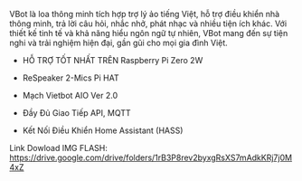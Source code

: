 VBot là loa thông minh tích hợp trợ lý ảo tiếng Việt, hỗ trợ điều khiển nhà thông minh, trả lời câu hỏi, nhắc nhở, phát nhạc và nhiều tiện ích khác. Với thiết kế tinh tế và khả năng hiểu ngôn ngữ tự nhiên, VBot mang đến sự tiện nghi và trải nghiệm hiện đại, gần gũi cho mọi gia đình Việt.

- HỖ TRỢ TỐT NHẤT TRÊN Raspberry Pi Zero 2W
- ReSpeaker 2-Mics Pi HAT
- Mạch Vietbot AIO Ver 2.0

- Đầy Đủ Giao Tiếp API, MQTT
- Kết Nối Điều Khiển Home Assistant (HASS)

Link Dowload IMG FLASH: https://drive.google.com/drive/folders/1rB3P8rev2byxgRsXS7mAdkKRj7j0M4xZ
